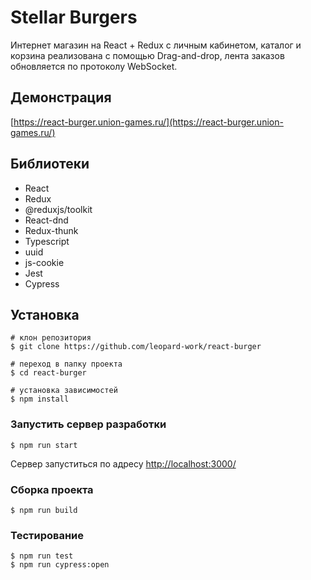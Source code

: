 # Stellar Burgers

Интернет магазин на React + Redux с личным кабинетом, каталог и корзина реализована с помощью Drag-and-drop, лента заказов обновляется по протоколу WebSocket.

## Демонстрация

[https://react-burger.union-games.ru/](https://react-burger.union-games.ru/)

## Библиотеки

- React
- Redux
- @reduxjs/toolkit
- React-dnd
- Redux-thunk
- Typescript
- uuid
- js-cookie
- Jest
- Cypress

## Установка

```shell
# клон репозитория
$ git clone https://github.com/leopard-work/react-burger

# переход в папку проекта
$ cd react-burger

# установка зависимостей
$ npm install
```

### Запустить сервер разработки

```shell
$ npm run start
```

Сервер запуститься по адресу [http://localhost:3000/](http://localhost:3000/)

### Сборка проекта

```shell
$ npm run build
```

### Тестирование

```shell
$ npm run test
$ npm run cypress:open
```